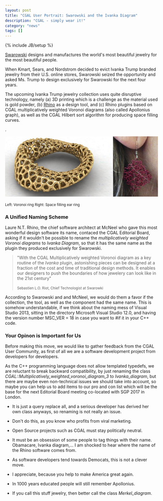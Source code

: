 ```yaml
---
layout: post
title: "CGAL User Portrait: Swarowski and the Ivanka Diagram"
description: "CGAL - simply wear it!"
category: "news"
tags: []
---
```

{% include JB/setup %}

<p><a href="http://www.swarowski.com/">Swarowski</a> designs
and manufactures the world's most beautiful jewelry for the
most beautiful people.</p>

<p>When Kmart, Sears, and Nordstrom decided to evict Ivanka Trump branded 
jewelry from their U.S. online stores, Swarowski seized the opportunity
and asked Ms. Trump to design exclusively for Swarowski for the next four 
years.</p>

<p>The upcoming Ivanka Trump jewelry collection uses quite disruptive
technology, namely (a) 3D printing which is a challenge as the material
used is gold powder, (b) <a href="https://www.rhino3d.com/gallery/4">Rhino</a> as a
design tool, and (c) Rhino plugins based on CGAL multiplicatively weighted
Voronoi diagrams (also called Apollonius graph), as well as
the CGAL Hilbert sort algorithm for producing space filling
curves.</p>.

![](/images/april2017.jpg)
<p><small>Left: Voronoi ring  Right: Space filling ear ring</small></p>
<h3>A Unified Naming Scheme</h3>

<p>Laure N.T. Rhino, the chief software architect at McNeel  who gave 
this most wonderful design software its name, contaced the CGAL Editorial 
Board, asking if it wouldn't be possible to rename the  <i>multiplicatively 
weighted Voronoi diagrams</i> to <i>Ivanka Diagram</i>, so that it 
has the same name as the plugin they produced exclusively for Swarowski. </p>

<blockquote>
<p>"With the CGAL Multiplicatively weighted Voronoi diagram  as a key routine 
of the <em>Ivanka</em> plugin, astonishing pieces can be designed at a fraction 
of the cost and time of traditional design methods.  It enables our designers 
to push the boundaries of how jewelery can look like in the 21st century"</p>

 <p><small>Sebastien L.O. Riot, Chief Technologist at Swarowki</small></p>
</blockquote>

<p>According to Swarowski and and McNeel, we would do them a favor if the
collection, the tool, as well as the component had the same name.
This is somehow understandable, if we think about the naming mess 
of Visual Studio 2013, sitting in the directory Microsoft Visual Studio 12.0,
and having the version number MSC_VER = 18 in case you want to #if it
in your C++ code.</p>


<h3>Your Opinon is Important for Us </h3>

<p>Before making this move, we would like to gather feedback from 
the CGAL User Community, as first of all we are a software development
project from developers for developers.</p>

<p>As the C++ programming language does not allow templated typedefs, we are
reluctant to break backward compatibility, by just renaming the class 
<i>CGAL::Multiplicatively_weighted_voronoi_diagram_3</i> to <i>Ivanka_diagram</i>,
but there are maybe even non-technical issues we should take into account,
so maybe you can help us to add items to our pro and con list which
will be the base for the next Editorial Board meeting co-located with SGP 2017
in London.</p>

<ul>
<li><p>It is just a query replace all, and a serious developer has
derived her own class anyways, so renaming is not really an issue.</p>
<li><p>Don't do this, as you know who profits from viral marketing.</p>
<li><p>Open Source projects such as CGAL must stay politically neutral.</p>
<li><p>It must be an obsession of some people to tag things with their name.
Obamacare, Ivanka diagram,...
I am shocked to hear where the name of the Rhino software comes from.</p>
<li><p>As software developers tend towards Democats, this is not a clever move.</p>  
<li><p>I appreciate, because you help to make America great again.</p>
<li><p>In 1000 years educated people will still remember Apollonius.</p>
<li><p>If you call this stuff jewelry, then better call the class <i>Merkel_diagram</i>.</p>
</ul>

